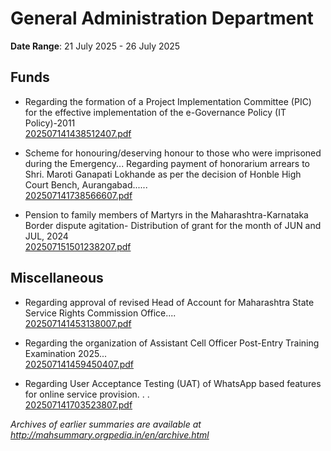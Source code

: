 # General Administration Department

**Date Range**: 21 July 2025 - 26 July 2025


## Funds
- Regarding the formation of a Project Implementation Committee (PIC) for the effective implementation of the e-Governance Policy (IT Policy)-2011\
  [202507141438512407.pdf](https://gr.maharashtra.gov.in/Site/Upload/Government%20Resolutions/English/202507141438512407....pdf)

- Scheme for honouring/deserving honour to those who were imprisoned during the Emergency... Regarding payment of honorarium arrears to Shri. Maroti Ganapati Lokhande as per the decision of Honble High Court Bench, Aurangabad......\
  [202507141738566607.pdf](https://gr.maharashtra.gov.in/Site/Upload/Government%20Resolutions/English/202507141738566607.pdf)

- Pension to family members of Martyrs in the Maharashtra-Karnataka Border dispute agitation- Distribution of grant for the month of JUN and JUL, 2024\
  [202507151501238207.pdf](https://gr.maharashtra.gov.in/Site/Upload/Government%20Resolutions/English/202507151501238207.pdf)

## Miscellaneous
- Regarding approval of revised Head of Account for Maharashtra State Service Rights Commission Office....\
  [202507141453138007.pdf](https://gr.maharashtra.gov.in/Site/Upload/Government%20Resolutions/English/202507141453138007.pdf)

- Regarding the organization of Assistant Cell Officer Post-Entry Training Examination 2025...\
  [202507141459450407.pdf](https://gr.maharashtra.gov.in/Site/Upload/Government%20Resolutions/English/202507141459450407.pdf)

- Regarding User Acceptance Testing (UAT) of WhatsApp based features for online service provision. . .\
  [202507141703523807.pdf](https://gr.maharashtra.gov.in/Site/Upload/Government%20Resolutions/English/202507141703523807.pdf)


*Archives of earlier summaries are available at http://mahsummary.orgpedia.in/en/archive.html*